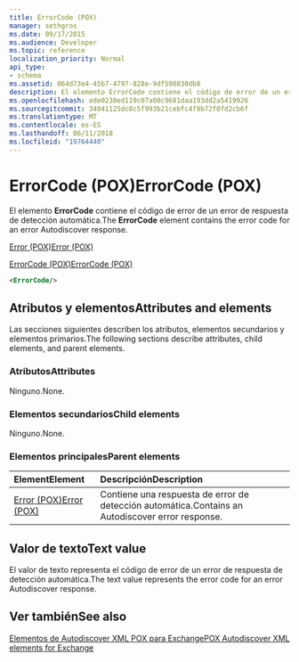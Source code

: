 ```yaml
---
title: ErrorCode (POX)
manager: sethgros
ms.date: 09/17/2015
ms.audience: Developer
ms.topic: reference
localization_priority: Normal
api_type:
- schema
ms.assetid: 064d73e4-45b7-4797-828e-9df590830db8
description: El elemento ErrorCode contiene el código de error de un error de respuesta de detección automática.
ms.openlocfilehash: ede0230ed119c07a00c9681daa193dd2a5419926
ms.sourcegitcommit: 34041125dc8c5f993b21cebfc4f8b72f0fd2cb6f
ms.translationtype: MT
ms.contentlocale: es-ES
ms.lasthandoff: 06/11/2018
ms.locfileid: "19764440"
---
```

# <a name="errorcode-pox"></a><span data-ttu-id="f5586-103">ErrorCode (POX)</span><span class="sxs-lookup"><span data-stu-id="f5586-103">ErrorCode (POX)</span></span>

<span data-ttu-id="f5586-104">El elemento **ErrorCode** contiene el código de error de un error de respuesta de detección automática.</span><span class="sxs-lookup"><span data-stu-id="f5586-104">The **ErrorCode** element contains the error code for an error Autodiscover response.</span></span> 
  
[<span data-ttu-id="f5586-105">Error (POX)</span><span class="sxs-lookup"><span data-stu-id="f5586-105">Error (POX)</span></span>](error-pox.md)
  
[<span data-ttu-id="f5586-106">ErrorCode (POX)</span><span class="sxs-lookup"><span data-stu-id="f5586-106">ErrorCode (POX)</span></span>](errorcode-pox.md)
  
```xml
<ErrorCode/>
```

## <a name="attributes-and-elements"></a><span data-ttu-id="f5586-107">Atributos y elementos</span><span class="sxs-lookup"><span data-stu-id="f5586-107">Attributes and elements</span></span>

<span data-ttu-id="f5586-108">Las secciones siguientes describen los atributos, elementos secundarios y elementos primarios.</span><span class="sxs-lookup"><span data-stu-id="f5586-108">The following sections describe attributes, child elements, and parent elements.</span></span>
  
### <a name="attributes"></a><span data-ttu-id="f5586-109">Atributos</span><span class="sxs-lookup"><span data-stu-id="f5586-109">Attributes</span></span>

<span data-ttu-id="f5586-110">Ninguno.</span><span class="sxs-lookup"><span data-stu-id="f5586-110">None.</span></span>
  
### <a name="child-elements"></a><span data-ttu-id="f5586-111">Elementos secundarios</span><span class="sxs-lookup"><span data-stu-id="f5586-111">Child elements</span></span>

<span data-ttu-id="f5586-112">Ninguno.</span><span class="sxs-lookup"><span data-stu-id="f5586-112">None.</span></span>
  
### <a name="parent-elements"></a><span data-ttu-id="f5586-113">Elementos principales</span><span class="sxs-lookup"><span data-stu-id="f5586-113">Parent elements</span></span>

|<span data-ttu-id="f5586-114">**Element**</span><span class="sxs-lookup"><span data-stu-id="f5586-114">**Element**</span></span>|<span data-ttu-id="f5586-115">**Descripción**</span><span class="sxs-lookup"><span data-stu-id="f5586-115">**Description**</span></span>|
|:-----|:-----|
|[<span data-ttu-id="f5586-116">Error (POX)</span><span class="sxs-lookup"><span data-stu-id="f5586-116">Error (POX)</span></span>](error-pox.md) <br/> |<span data-ttu-id="f5586-117">Contiene una respuesta de error de detección automática.</span><span class="sxs-lookup"><span data-stu-id="f5586-117">Contains an Autodiscover error response.</span></span>  <br/> |
   
## <a name="text-value"></a><span data-ttu-id="f5586-118">Valor de texto</span><span class="sxs-lookup"><span data-stu-id="f5586-118">Text value</span></span>

<span data-ttu-id="f5586-119">El valor de texto representa el código de error de un error de respuesta de detección automática.</span><span class="sxs-lookup"><span data-stu-id="f5586-119">The text value represents the error code for an error Autodiscover response.</span></span>
  
## <a name="see-also"></a><span data-ttu-id="f5586-120">Ver también</span><span class="sxs-lookup"><span data-stu-id="f5586-120">See also</span></span>



[<span data-ttu-id="f5586-121">Elementos de Autodiscover XML POX para Exchange</span><span class="sxs-lookup"><span data-stu-id="f5586-121">POX Autodiscover XML elements for Exchange</span></span>](pox-autodiscover-xml-elements-for-exchange.md)

